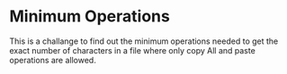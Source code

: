 # Minimum Operations
This is a challange to find out the minimum operations needed to get the exact number of characters in a file where only copy All and paste operations are allowed.

